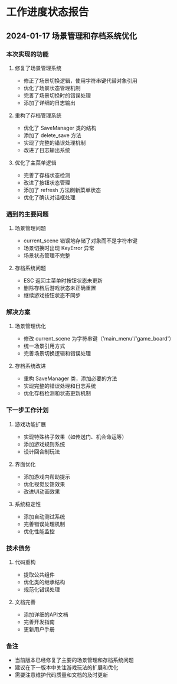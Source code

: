# 工作进度状态报告

## 2024-01-17 场景管理和存档系统优化

### 本次实现的功能
1. 修复了场景管理系统
   - 修正了场景切换逻辑，使用字符串键代替对象引用
   - 优化了场景状态管理机制
   - 完善了场景切换时的错误处理
   - 添加了详细的日志输出

2. 重构了存档管理系统
   - 优化了 SaveManager 类的结构
   - 添加了 delete_save 方法
   - 实现了完整的错误处理机制
   - 改进了日志输出系统

3. 优化了主菜单逻辑
   - 完善了存档状态检测
   - 改进了按钮状态管理
   - 添加了 refresh 方法刷新菜单状态
   - 优化了确认对话框处理

### 遇到的主要问题
1. 场景管理问题
   - current_scene 错误地存储了对象而不是字符串键
   - 场景切换时出现 KeyError 异常
   - 场景状态管理不完整

2. 存档系统问题
   - ESC 返回主菜单时按钮状态未更新
   - 删除存档后游戏状态未正确重置
   - 继续游戏按钮状态不同步

### 解决方案
1. 场景管理优化
   - 修改 current_scene 为字符串键（'main_menu'/'game_board'）
   - 统一场景引用方式
   - 完善场景切换逻辑和错误处理

2. 存档系统改进
   - 重构 SaveManager 类，添加必要的方法
   - 实现完整的错误处理和日志系统
   - 优化存档检测和状态更新机制

### 下一步工作计划
1. 游戏功能扩展
   - 实现特殊格子效果（如传送门、机会命运等）
   - 添加游戏规则系统
   - 设计回合制玩法

2. 界面优化
   - 添加游戏内帮助提示
   - 优化视觉反馈效果
   - 改进UI动画效果

3. 系统稳定性
   - 添加自动测试系统
   - 完善错误处理机制
   - 优化性能监控

### 技术债务
1. 代码重构
   - 提取公共组件
   - 优化类的继承结构
   - 规范化错误处理

2. 文档完善
   - 添加详细的API文档
   - 完善开发指南
   - 更新用户手册

### 备注
- 当前版本已经修复了主要的场景管理和存档系统问题
- 建议在下一版本中关注游戏玩法的扩展和优化
- 需要注意维护代码质量和文档的及时更新
